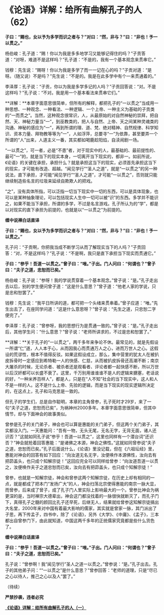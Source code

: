 《论语》详解：给所有曲解孔子的人（62）
====



**子曰：“赐也，女以予为多学而识之者与？”对曰：“然，非与？”曰：“非也！予一以贯之。”**

杨伯峻：孔子道：“赐！你以为我是多多地学习又能够记得住的吗？”子贡答道：“对呀，难道不是这样吗？”孔子道：“不是的，我有一个基本观念来贯串它。”

钱穆：先生说：“赐呀！你以为我是多学了而一一记在心的吗？”子贡对道：“是呀。（随又说）不是吗？”先生说：“不是的。我是在此多学中有个一来贯通着的。”

李泽厚：孔子说：“子贡，你以为我是多学多记的人吗？”子贡回答说：“对。不是这样吗？”孔子说：“不对。我是用一个基本看法来贯串它们。”

**详解：**本章字面意思很简单，但所有的解释，都把孔子的“一以贯之”当成用一种思想、一种观念、一种看法、一种逻辑、一个上帝、一种主义为基础的子贡类的“一而贯之”。当然，这种观念很常识，人，从最原始的对自然神秘的崇拜，把自然、天、神秘力量当“一”，到巫教类的，把人与自然、上帝、天之间某种灵魂类的沟通、神秘的感应为“一”，再到所谓的理、道、梵、绝对精神、自然规律、科学知识、资本力量、拜物教等等为“一”，人如浮萍，总要寻“一”为依靠，甚至要弄一个所谓的“人”出来，人道主义一番，其实都如喝鹿趁阳焰，自渎闹剧一场。

“一以贯之”，可一者，必是“不患”者，对于现实中的人，最基础的、最前提性的、最可“一”的，就是当下的现实本身，一切离开当下现实的，都非一。如前所说，《论语》的关键在承担，承担什么？就是承担这当下的现实，必须首先承担这当下的现实，才可能有改造、超越。“闻见学行”“圣人之道”，就是“一以贯之”的另一种说法，直下承担，才可能“闻见学行”“圣人之道”，才可能“一以贯之”，否则就只能继续制造些名言的垃圾来延续自欺欺人的把戏。

“之”，没有具体所指，可以泛指一切当下现实中一切的东西，可以是具体现象，也可以是某种抽象理论，可以包括现实人生中一切可以被“识”的东西。多学并不能识之，如果不能当下承担，所谓的多学，不过是名言游戏。孔子所认为的“学”，都是以对现实的直下承担为前提的，也就是以“一以贯之”为前提的。

**缠中说禅白话直译**

**子曰：“赐也，女以予为多学而识之者与？”对曰：“然，非与？”曰：“非也！予一以贯之。”**

孔子问：“子贡啊，你把我当成不断学习从而了解现实当下的人吗？”子贡回答：“对，不是这样吗？”孔子说：“不是啊，我只是直下承担当下现实而贯通它。”

**子曰：“参乎！吾道一以贯之。”曾子曰：“唯。”子出。门人问曰：“何谓也？”曾子曰：“夫子之道，忠恕而已矣。”**

杨伯峻：孔子说：“参呀！我的学说贯穿着一个基本观念。”曾子说：“是。”孔子走出去以后，别的学生便问曾子道：“这是什么意思？”曾子道：“他老人家的学说，只是忠和恕罢了。”

钱穆：先生说：“我平日所讲的道，都可把一个头绪来贯串着。”曾子应道：“唯。”先生出去了，在座同学问道：“这是什么意思呀？”曾子说：“先生之道，只忠恕二字便完了。”

李泽厚：孔子说：“曾参呀，我的思想行为是贯通一致的。”曾子说：“是。”孔子走出后，其他学生问：“什么意思？”曾子说：“老师所讲求的，不过是忠和恕罢了。”

**详解：**关于孔子的“一以贯之”，两千多年来争论不休。最常见的，就是先假设一所谓“仁”道，人人本于心，从而因我心而贯通万人之心，进而万世人之心。这假设的荒谬性，根本不值得反驳。如果这假设成立，那么，集中营里的犹太人在被扒皮拆骨时一定感应到希特勒一人的快感、仁慈，从而被扒皮拆骨还高潮不断；南京大屠杀的时候，无论杀者、被杀者还是观看者、评论者都一起快感不断，所以万世以后汉奸都可以长盛不衰了。这里，千万别用谁谁谁不是人的逻辑来搪塞，老话说的好，“一种米养百样人”，都是人，只是在“人不知”社会的当下现实中，这人和人不是一样的人。这不是什么上帝、先验的逻辑，而是当下现实的现实逻辑所决定的，在这点上，孔子和马克思是一致的。

但孔子的学生们，总是自作聪明，本章的主角曾参，孔子死时才29岁，来了一句“夫子之道，忠恕而已矣”，为祸神州2000多年。本章字面意思很简单，但其中情节，却与下面神会的故事类似。

曾参是孔子的关门弟子，神会也可以算是惠能的关门弟子，但这两个关门弟子，其实都没入门。一天惠能问：“吾有一物，无头无尾，无名无字，无背无面，诸人还识否？”这就如同孔子说“参乎！吾道一以贯之”，这里也同样有一个潜台词“还识否？”神会就抢着回答惠能：“是诸佛之本源，神会之佛性。”这就如同曾参说“夫子之道，忠恕而已矣。”孔子后面说什么，《论语》里没记载，但在《六祖坛经》里，惠能对神会的回答有如下回应：“向汝道无名无字，汝便唤作本源佛性，汝向去有把茆盖头，也只成个知解宗徒！”这回应完全可以同样给曾参：“向汝道吾道一以贯之，汝便唤作夫子之道忠恕而已矣，汝向去有把茆盖头，也只成个知解宗徒！”

曾参，也就是一知解宗徒，神会和曾参这两个知解宗徒，在历史上却有相同的一点，就是都成了把本门“发扬广大”的人，神会扫荡北宗使得惠能的南宗一脉大显，而曾参，后来成了曾子，成了孔子门人里实际上影响最大的一个。曾参比神会为祸更深的是，当时禅宗大德辈出，神会这门都没找着的一脉很快就断灭了，而孔子门下，真得孔子之髓的颜回比孔子还早死，后继无人，结果就给曾参这知解宗徒搞出大名堂，2000年来对中国有着最大影响的儒家，其实就是曾家一脉，其门派出了子思，再下传孟子，四书中，除了《论语》，另外《大学》、《中庸》、《孟子》，三本都出自曾参门下，由此就知道，中国这两千多年的正统儒家究竟都是些什么货色了。

**缠中说禅白话直译**

**子曰：“参乎！吾道一以贯之。”曾子曰：“唯。”子出。门人问曰：“何谓也？”曾子曰：“夫子之道，忠恕而已矣。”**

孔子说：“曾参啊！我“闻见学行”圣人之道一以贯之。”曾参说：“是。”孔子出去。孔子的其他弟子问：““一以贯之”是什么意思？”曾参回答：“老师的道理，只是“尽已之心以待人，推己之心以及人”罢了。”

（待续）

**严禁抄袭，违者必究**

[**《论语》详解：给所有曲解孔子的人（一）**](http://blog.sina.com.cn/u/486e105c010006n3)
